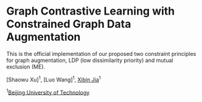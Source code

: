# Graph Contrastive Learning with Constrained Graph Data Augmentation
This is the official implementation of our proposed two constraint principles for graph augmentation, LDP (low dissimilarity priority) and mutual exclusion (ME).

[Shaowu Xu]<sup>1</sup>, [Luo Wang]<sup>1</sup>, [Xibin Jia](https://scholar.google.com/citations?user=0XxocmcAAAAJ&hl=en&oi=ao)<sup>1</sup>

 
<sup>1</sup>[Beijing University of Technology](https://www.bjut.edu.cn/)
